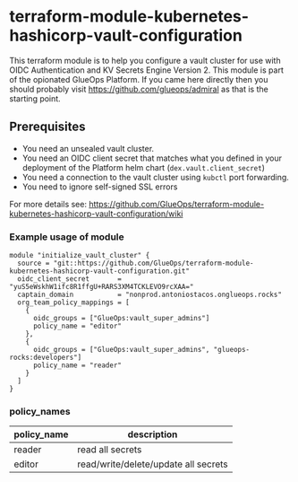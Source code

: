 # terraform-module-kubernetes-hashicorp-vault-configuration

This terraform module is to help you configure a vault cluster for use with OIDC Authentication and KV Secrets Engine Version 2. This module is part of the opionated GlueOps Platform. If you came here directly then you should probably visit https://github.com/glueops/admiral as that is the starting point.

## Prerequisites

- You need an unsealed vault cluster.
- You need an OIDC client secret that matches what you defined in your deployment of the Platform helm chart (`dex.vault.client_secret`)
- You need a connection to the vault cluster using `kubctl` port forwarding.
- You need to ignore self-signed SSL errors

For more details see: https://github.com/GlueOps/terraform-module-kubernetes-hashicorp-vault-configuration/wiki

### Example usage of module

```hcl
module "initialize_vault_cluster" {
  source = "git::https://github.com/GlueOps/terraform-module-kubernetes-hashicorp-vault-configuration.git"
  oidc_client_secret       = "yuS5eWskhW1ifc8R1ffgU+RARS3XM4TCKLEVO9rcXAA="
  captain_domain           = "nonprod.antoniostacos.onglueops.rocks"
  org_team_policy_mappings = [
    {
      oidc_groups = ["GlueOps:vault_super_admins"]
      policy_name = "editor"
    },
    {
      oidc_groups = ["GlueOps:vault_super_admins", "glueops-rocks:developers"]
      policy_name = "reader"
    }
  ]
}
```

### policy_names

| policy_name | description                          |
|-------------|--------------------------------------|
| reader      | read all secrets                     |
| editor      | read/write/delete/update all secrets |

